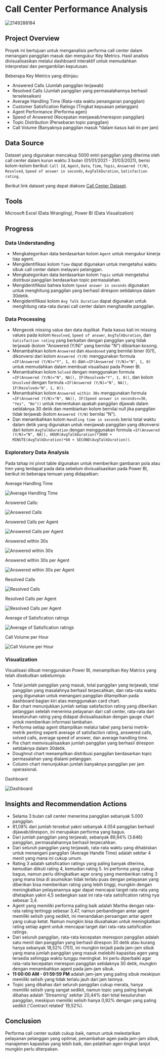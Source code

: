 # Call Center Performance Analysis
![2149288184](https://github.com/user-attachments/assets/6622f8ac-6a0d-49e9-88cc-f1388903637c)

## Project Overview
Proyek ini bertujuan untuk menganalisis performa call center dalam menangani panggilan masuk dan mengukur Key Metrics. Hasil analisis divisualisasikan melalui dashboard interaktif untuk memudahkan interpretasi dan pengambilan keputusan.

Beberapa Key Metrics yang ditinjau:
- Answered Calls (Jumlah panggilan terjawab)
- Resolved Calls (Jumlah panggilan yang permasalahannya berhasil terselesaikan)
- Average Handling Time (Rata-rata waktu penanganan panggilan)
- Customer Satisfication Ratings (Tingkat kepuasan pelanggan)
- Agent Performance (Performa agen)
- Speed of Answered (Kecepatan menjawab/merespon panggilan)
- Topic Distribution (Persebaran topic panggilan)
- Call Volume (Banyaknya panggilan masuk *dalam kasus kali ini per jam)

## Data Source
Dataset yang digunakan mencakup 5000 entri panggilan yang diterima oleh call center dalam kurun waktu 3 bulan (01/01/2021 - 31/03/2021), berisi kolom-kolom berikut: `Call Id`,
`Agent`, `Date`, `Time`, `Topic`, `Answered (Y/N)`, `Resolved`, `Speed of answer in seconds`, `AvgTalkDuration`, `Satisfaction rating`. 

Berikut link dataset yang dapat diakses [Call Center Dataset](https://www.kaggle.com/datasets/gayatriwagadre/pwc-call-centre-analysis/data).

## Tools
Microsoft Excel (Data Wrangling), Power BI (Data Visualization)

## Progress
### Data Understanding
- Mengkategorikan data berdasarkan kolom `Agent` untuk mengukur kinerja tiap agent.
- Mengidentifikasi kolom `Time` dapat digunakan untuk mengetahui waktu sibuk call center dalam melayani pelanggan.  
- Mengkategorikan data berdasarkan kolom `Topic` untuk mengetahui distrbusi panggilan berdasarkan topic permasalahan.
- Mengidentifikasi bahwa kolom `Speed answer in seconds` digunakan untuk menghitung panggilan yang berhasil direspon setidaknya dalam 30detik.
- Mengidentifikasi kolom `Avg Talk Duration` dapat digunakan untuk menghitung rata-rata durasi call center dalam menghandle panggilan.

### Data Processing
- Mengecek missing value dan data duplikat. Pada kasus kali ini missing values pada kolom `Resolved`, `Speed of answer`, `AvgTalkDuration`, dan `Satisfaction rating` yang berkaitan dengan panggilan yang tidak terjawab (kolom "Answered (Y/N)" yang bernilai "N") dibiarkan kosong.
- Menambahkan kolom `Answered` dan `Abandoned` yang bernilai biner (0/1), dikonversi dari kolom `Answered (Y/N)` menggunakan formula `=IF(Answered (Y/N)="Y", 1, 0)` dan `=IF(Answered (Y/N)="N", 1, 0)` untuk memudahkan dalam membuat visualisasi pada Power BI.
- Menambahkan kolom `Solved` dengan menggunakan formula `=IF(Answered (Y/N)="N", NA(), IF(Resolved="Y", 1, 0))`, dan kolom `Unsolved` dengan formula `=IF(Answered (Y/N)="N", NA(), IF(Resolved="N", 1, 0))`.
- Menambahkan kolom `Answered within 30s` menggunakan formula `=IF(Answered (Y/N)="N", NA(), IF(Speed answer in seconds<=30, "Yes", "No"))` untuk menentukan apakah panggilan dijawab dalam setidaknya 30 detik dan membiarkan kolom bernilai null jika panggilan tidak terjawab (kolom `Answered (Y/N)` bernilai "N").
- Dan menambahkan kolom `Handling time in seconds` berisi total waktu dalam detik yang digunakan untuk menjawab panggilan yang dikonversi dari kolom `AvgTalkDuration` dengan menggunakan formula `=IF(Answered (Y/N)="N", NA(), HOUR(AvgTalkDuration)*3600 + MINUTE(AvgTalkDuration)*60 + SECOND(AvgTalkDuration))`.

### Exploratory Data Analysis
Pada tahap ini pivot table digunakan untuk memberikan gambaran pola atau tren yang terdapat pada data sebelum divisualisasikan pada Power BI, berikut ini beberapa temuan yang didapatkan:

Average Handling Time

![Average Handling Time](https://github.com/user-attachments/assets/4dd84048-3603-48d7-b2a2-e69b9725db19)

Answered Calls:

![Answered Calls](https://github.com/user-attachments/assets/0cc3c4da-cecf-453c-97d7-163d669b9fa7)

Answered Calls per Agent

![Answered Calls per Agent](https://github.com/user-attachments/assets/8cb45b59-c637-43fd-8212-74d158871cbd)

Answered within 30s

![Answered within 30s](https://github.com/user-attachments/assets/91e80b9a-51a9-4d7d-93c7-18850ff9fee5)

Answered within 30s per Agent

![Answered within 30s per Agent](https://github.com/user-attachments/assets/0969bfb1-0873-47c2-bbe5-b93c00ba8772)

Resolved Calls

![Resolved Calls](https://github.com/user-attachments/assets/da28c705-247d-493f-ad1c-ed30b56c9150)

Resolved Calls per Agent

![Resolved Calls per Agent](https://github.com/user-attachments/assets/e701b69f-bdda-41c2-a444-4e095e380430)

Average of Satisfication ratings

![Average of Satisfication ratings](https://github.com/user-attachments/assets/c3525939-8110-402e-b4a6-71c889c1eea4)

Call Volume per Hour

![Call Volume per Hour](https://github.com/user-attachments/assets/81c03898-0723-4f86-9c8d-ead5b95d7dd1)

### Visualization
Visualisasi dibuat menggunakan Power BI, menampilkan Key Matrics yang telah disebutkan sebelumnya:
- Total jumlah panggilan yang masuk, total panggilan yang terjawab, total panggilan yang masalahnya berhasil terpecahkan, dan rata-rata waktu yang digunakan untuk menangani panggilan ditampilkan pada dashboard bagian kiri atas menggunakan card chart.
- Bar chart menunjukkan jumlah setiap satisfaction rating yang diberikan pelanggan setelah menerima pelayanan dari call center, rata-rata dari keseluruhan rating yang didapat divisualisasikan dengan gauge chart untuk memberikan informasi tambahan.
- Performa setiap agent ditampilkan melalui tabel yang berisi metrik-metrik penting seperti average of satisfaction rating, answered calls, solved calls, average speed of answer, dan average handling time.
- Pie chart memvisualisasikan jumlah panggilan yang berhasil direspon setidaknya dalam 30detik.
- Doughnut chart menampilkan distribusi panggilan berdasarkan topic permasalahan yang dialami pelanggan.
- Column chart menunjukkan jumlah banyaknya panggilan per jam operasional.

Dashboard

![Dashboard](https://github.com/user-attachments/assets/384abd3d-d3d8-4744-af48-9489e7f6115f)

## Insights and Recommendation Actions
- Selama 3 bulan call center menerima panggilan sebanyak 5.000 panggilan.
- 81,08% dari jumlah tersebut yakni sebanyak 4.054 panggilan berhasil dijawab/direspon, ini merupakan performa yang bagus.
- Dari jumlah panggilan yang terjawab, sebanyak 89,94% (3.646) panggilan, permasalahannya berhasil terpecahkan.
- Dari seluruh panggilan yang terjawab, rata-rata waktu yang dihabiskan untuk menangani panggilan (Average Handle Time) adalah sekitar 4 menit yang mana ini cukup umum.
- Rating 3 adalah satisfication ratings yang paling banyak diterima, kemudian diikuti rating 4, kemudian rating 5. Ini performa yang cukup bagus, namun perlu ditingkatkan agar orang yang memberikan rating 3 yang mana bisa di asumsikan tidak terlalu puas dengan pelayanan yang diberikan bisa memberikan rating yang lebih tinggi, mungkin dengan meningkatkan pelayanannya agar dapat mencapai target rata-rata yang ditetapkan yakni 4,5 sedangkan saat ini rata-rata satisfication rating nya sebesar 3,4.
- Agent yang memiliki performa paling baik adalah Martha dengan rata-rata rating tertinggi sebesar 3,47, namun perbandingan antar agent memiliki selisih yang sedikit, ini menandakan persaingan antar agent yang cukup ketat. Namun mungkin bisa diusahakan untuk meningkatkan rating setiap agent untuk mencapai target dari rata-rata satisfication ratings.
- Dari seluruh panggilan, rata-rata kecepatan merespon panggilan adalah satu menit dan panggilan yang berhasil direspon 30 detik atau kurang hanya sebanyak 18,52% (751), ini mungkin terjadi pada jam-jam sibuk yang mana jumlah panggilan yang masuk melebihi kapasitas agen yang tersedia sehingga waktu tunggu meningkat. Ini perlu diperbaiki agar rata-rata kecepatan merespon panggilan setidaknya 30 detik, mungkin dengan menambahkan agent pada jam-jam sibuk.
- **11:00:00 AM - 01:59:59 PM** adalah jam-jam yang paling sibuk meskipun memiliki selisih yang tidak terlalu jauh dari jam lainnya.
- Topic yang dibahas dari seluruh panggilan cukup merata, hanya memiliki selisih yang sangat sedikit, namun topic yang paling banyak dibahas adalah 'Streaming' sekitar 20,44% dari total kesuluruhan panggilan, meskipun memiliki selisih hanya 0,92% dengan yang paling sedikit ('Contract related' 19,52%).

## Conclusion
Performa call center sudah cukup baik, namun untuk melestarikan pelayanan pelanggan yang optimal, penambahan agen pada jam-jam sibuk, manajemen kapasitas yang lebih baik, dan pelatihan agen tingkat lanjut mungkin perlu diterpakan.
